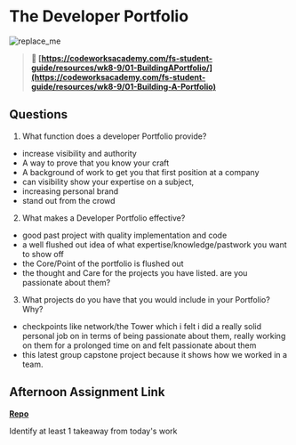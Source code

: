 # The Developer Portfolio

![replace_me](https://codeworks.blob.core.windows.net/public/assets/img/illustrations/placeholder.svg)

> **📖 [https://codeworksacademy.com/fs-student-guide/resources/wk8-9/01-BuildingAPortfolio/](https://codeworksacademy.com/fs-student-guide/resources/wk8-9/01-Building-A-Portfolio)**

## Questions

1. What function does a developer Portfolio provide?


- increase visibility and  authority
- A way to prove that you know your craft 
- A background of work to get you that first position at a company
- can visibility show your expertise on a subject,
- increasing personal  brand
- stand out from the crowd

2. What makes a Developer Portfolio effective?

- good past project with quality implementation and code 
- a well flushed out idea of what expertise/knowledge/pastwork you want to show off
- the Core/Point of the portfolio is flushed out
- the thought and Care for the projects you have listed. are you passionate about them? 


3. What projects do you have that you would include in your Portfolio? Why?

- checkpoints like network/the Tower which i felt i did a really solid personal job on in terms of being passionate about them, really working on them for a prolonged time on and felt passionate about them
- this latest group capstone project because it shows how we worked in a team.


## Afternoon Assignment Link

**[Repo](https://github.com/TungLe0319/<ASSIGNMENT_REPO>)**

Identify at least 1 takeaway from today's work
